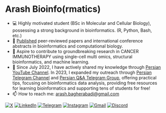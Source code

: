 <!--
**arashbioinf/arashbioinf** is a ✨ _special_ ✨ repository because its `README.md` (this file) appears on your GitHub profile.

Here are some ideas to get you started:

- 🔭 I’m currently working on ...
- 🌱 I’m currently learning ...
- 👯 I’m looking to collaborate on ...
- 🤔 I’m looking for help with ...
- 💬 Ask me about ...
- 📫 How to reach me: ...
- 😄 Pronouns: ...
- ⚡ Fun fact: ...
-->

# Arash Bioinfo(rmatics)

- 💻 Highly motivated student (BSc in Molecular and Cellular Biology), possessing a strong background in bioinformatics. (R, Python, Bash, etc.)
- 📄 [Published](https://scholar.google.com/citations?user=Jk-OzNQAAAAJ&hl=en) peer-reviewed papers and international conference abstracts in bioinformatics and computational biology.
- 🧬 Aspire to contribute to groundbreaking research in CANCER IMMUNOTHERAPY using single-cell multi omics, structural bioinformatics, and machine learning.
- 🌱 Since July 2022, I have actively shared my knowledge through [Persian YouTube Channel](https://www.youtube.com/@elmium). In 2023, I expanded my outreach through [Persian Telegram Channel](https://t.me/arashbioinfo) and [Persian Q&A Telegram Group](https://t.me/arashbioinfoQA), offering practical tips, focusing on bioinformatics data analysis, providing free resources for learning bioinformatics and supporting tens of students for free!
- 📫 How to reach me: arash.bagherabadi@gmail.com

[![X](https://img.shields.io/badge/X-000?style=for-the-badge&logo=x)](https://x.com/bioinfmatters)
[![LinkedIn](https://img.shields.io/badge/LinkedIn-0077B5?style=for-the-badge&logo=linkedin&logoColor=white)](https://www.linkedin.com/in/arashbagherabadi/)
[![Telegram](https://img.shields.io/badge/Telegram-000?style=for-the-badge&logo=telegram&logoColor=2CA5E0)](https://t.me/arashbioinfopv)
[![Instagram](https://img.shields.io/badge/-Instagram-%23E4405F?style=for-the-badge&logo=instagram&logoColor=white)](https://instagram.com/elmium_/)
[![Gmail](https://img.shields.io/badge/Gmail-333333?style=for-the-badge&logo=gmail&logoColor=red)](mailto:arash.bagherabadi@gmail.com)
[![Discord](https://img.shields.io/badge/Discord-7289DA?style=for-the-badge&logo=discord&logoColor=white)](https://discord.com/channels/@arashbioinfo/)


